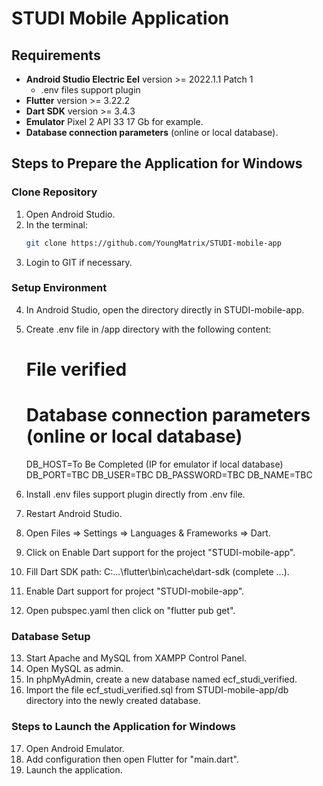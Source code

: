 # STUDI Mobile Application

## Requirements
- **Android Studio Electric Eel** version >= 2022.1.1 Patch 1
    - .env files support plugin
- **Flutter** version >= 3.22.2
- **Dart SDK** version >= 3.4.3
- **Emulator** Pixel 2 API 33 17 Gb for example.
- **Database connection parameters** (online or local database).

## Steps to Prepare the Application for Windows

### Clone Repository
1. Open Android Studio.
2. In the terminal:
   ```bash
   git clone https://github.com/YoungMatrix/STUDI-mobile-app
3. Login to GIT if necessary.

### Setup Environment
4. In Android Studio, open the directory directly in STUDI-mobile-app.
5. Create .env file in /app directory with the following content:
   # File verified

   # Database connection parameters (online or local database)
   DB_HOST=To Be Completed (IP for emulator if local database)
   DB_PORT=TBC
   DB_USER=TBC
   DB_PASSWORD=TBC
   DB_NAME=TBC

6. Install .env files support plugin directly from .env file.
7. Restart Android Studio.
8. Open Files => Settings => Languages & Frameworks => Dart.
9. Click on Enable Dart support for the project "STUDI-mobile-app".
10. Fill Dart SDK path: C:\...\flutter\bin\cache\dart-sdk (complete ...).
11. Enable Dart support for project "STUDI-mobile-app".
12. Open pubspec.yaml then click on "flutter pub get".

### Database Setup
13. Start Apache and MySQL from XAMPP Control Panel.
14. Open MySQL as admin.
15. In phpMyAdmin, create a new database named ecf_studi_verified.
16. Import the file ecf_studi_verified.sql from STUDI-mobile-app/db directory into the newly created database.

### Steps to Launch the Application for Windows
17. Open Android Emulator.
18. Add configuration then open Flutter for "main.dart".
19. Launch the application.
